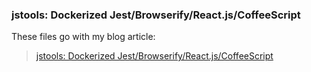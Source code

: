 
### jstools: Dockerized Jest/Browserify/React.js/CoffeeScript

These files go with my blog article: 

> [jstools: Dockerized Jest/Browserify/React.js/CoffeeScript](http://martystitt.org/2015/06/jstools-dockerized-jest-slash-browserify-slash-react-dot-js-slash-coffeescript/)
